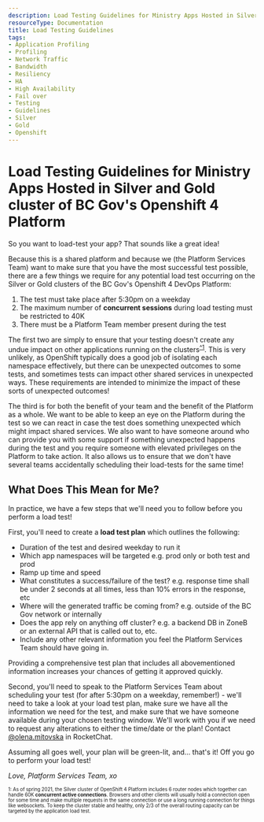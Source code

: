 ```yaml
---
description: Load Testing Guidelines for Ministry Apps Hosted in Silver and Gold cluster of BC Gov's Openshift 4 Platform
resourceType: Documentation
title: Load Testing Guidelines
tags:
- Application Profiling
- Profiling
- Network Traffic
- Bandwidth
- Resiliency
- HA
- High Availability
- Fail over
- Testing
- Guidelines
- Silver
- Gold
- Openshift
---
```

# Load Testing Guidelines for Ministry Apps Hosted in Silver and Gold cluster of BC Gov's Openshift 4 Platform

So you want to load-test your app? That sounds like a great idea!

Because this is a shared platform and because we (the Platform Services Team) want to make sure that you have the most successful test possible, there are a few things we require for any potential load test occurring on the Silver or Gold clusters of the BC Gov's Openshift 4 DevOps  Platform:

1. The test must take place after 5:30pm on a weekday
1. The maximum number of **concurrent sessions** during load testing must be restricted to 40K
1. There must be a Platform Team member present during the test

The first two are simply to ensure that your testing doesn't create any undue impact on other applications running on the clusters<sup>[^1](#myfootnote1)</sup>. This is very unlikely, as OpenShift typically does a good job of isolating each namespace effectively, but there can be unexpected outcomes to some tests, and sometimes tests can impact other shared services in unexpected ways. These requirements are intended to minimize the impact of these sorts of unexpected outcomes!

The third is for both the benefit of your team and the benefit of the Platform as a whole. We want to be able to keep an eye on the Platform during the test so we can react in case the test does something unexpected which might impact shared services. We also want to have someone around who can provide you with some support if something unexpected happens during the test and you require someone with elevated privileges on the Platform to take action. It also allows us to ensure that we don't have several teams accidentally scheduling their load-tests for the same time!

## What Does This Mean for Me?

In practice, we have a few steps that we'll need you to follow before you perform a load test!

First, you'll need to create a **load test plan** which outlines the following: 
- Duration of the test and desired weekday to run it
- Which app namespaces will be targeted e.g. prod only or both test and prod 
- Ramp up time and speed
- What constitutes a success/failure of the test? e.g. response time shall be under 2 seconds at all times, less than 10% errors in the response, etc
- Where will the generated traffic be coming from? e.g. outside of the BC Gov network or internally
- Does the app rely on anything off cluster? e.g. a backend DB in ZoneB or an external API that is called out to, etc.
- Include any other relevant information you feel the Platform Services Team should have going in. 
 
Providing a comprehensive test plan that includes all abovementioned  information  increases your chances of getting it approved quickly. 

Second, you'll need to speak to the Platform Services Team about scheduling your test (for after 5:30pm on a weekday, remember!) - we'll need to take a look at your load test plan, make sure we have all the information we need for the test, and make sure that we have someone available during your chosen testing window. We'll work with you if we need to request any alterations to either the time/date or the plan! Contact [@olena.mitovska](https://chat.developer.gov.bc.ca/direct/olena.mitovska) in RocketChat.

Assuming all goes well, your plan will be green-lit, and... that's it! Off you go to perform your load test!

<em>Love, Platform Services Team, xo</em>

<sub><sup><a name="myfootnote1">1</a>: As of spring 2021, the Silver cluster of OpenShift 4 Platform includes 6 router nodes which together can handle 60K **concurrent active connections**. Browsers and other clients will usually hold a connection open for some time and make multiple requests in the same connection or use a long running connection for things like websockets. To keep the cluster stable and healthy, only 2/3 of the overall routing capacity can be targeted by the application load test.</sup></sub>

